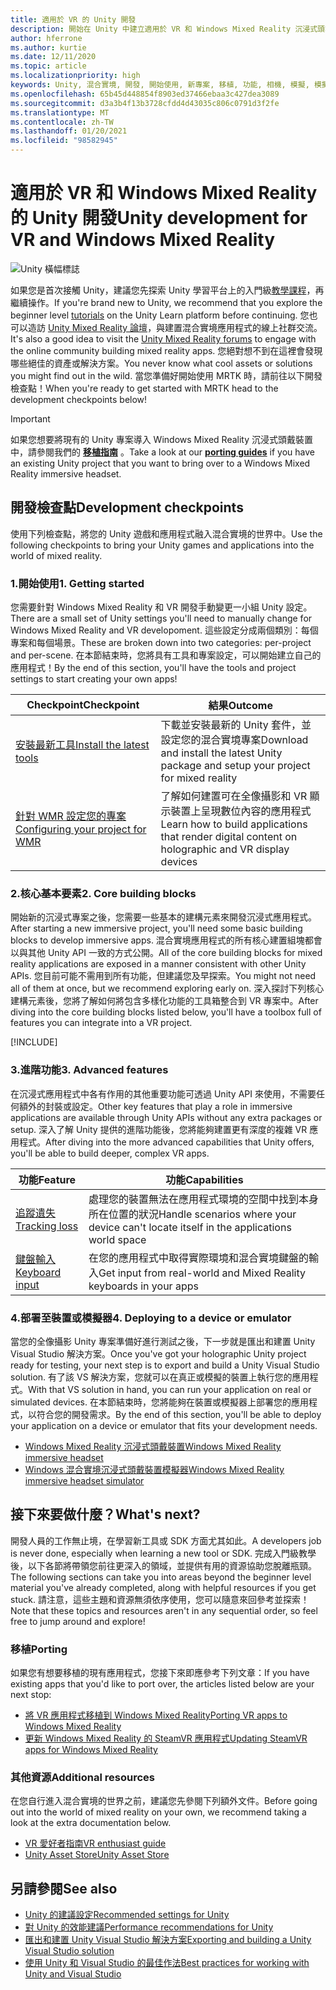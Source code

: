 ```yaml
---
title: 適用於 VR 的 Unity 開發
description: 開始在 Unity 中建立適用於 VR 和 Windows Mixed Reality 沉浸式頭戴裝置的混合實境應用程式。
author: hferrone
ms.author: kurtie
ms.date: 12/11/2020
ms.topic: article
ms.localizationpriority: high
keywords: Unity, 混合實境, 開發, 開始使用, 新專案, 移植, 功能, 相機, 模擬, 模擬, 文件, 混合實境頭戴式裝置, windows 混合實境頭戴式裝置, 虛擬實境頭戴式裝置, 什麼是虛擬實境, 什麼是擴增實境, MRTK, 混合實境工具組, 語音輸入, 定位相機, 模擬器, Azure, 教學課程
ms.openlocfilehash: 65b45d448854f8903ed37466ebaa3c427dea3089
ms.sourcegitcommit: d3a3b4f13b3728cfdd4d43035c806c0791d3f2fe
ms.translationtype: MT
ms.contentlocale: zh-TW
ms.lasthandoff: 01/20/2021
ms.locfileid: "98582945"
---
```

# <a name="unity-development-for-vr-and-windows-mixed-reality"></a><span data-ttu-id="7134d-104">適用於 VR 和 Windows Mixed Reality 的 Unity 開發</span><span class="sxs-lookup"><span data-stu-id="7134d-104">Unity development for VR and Windows Mixed Reality</span></span>

![Unity 橫幅標誌](../images/unity_logo_banner.png)

<span data-ttu-id="7134d-106">如果您是首次接觸 Unity，建議您先探索 Unity 學習平台上的入門級[教學課程](https://unity3d.com/learn/tutorials)，再繼續操作。</span><span class="sxs-lookup"><span data-stu-id="7134d-106">If you're brand new to Unity, we recommend that you explore the beginner level [tutorials](https://unity3d.com/learn/tutorials) on the Unity Learn platform before continuing.</span></span> <span data-ttu-id="7134d-107">您也可以造訪 [Unity Mixed Reality 論壇](https://forum.unity3d.com/forums/hololens.102/)，與建置混合實境應用程式的線上社群交流。</span><span class="sxs-lookup"><span data-stu-id="7134d-107">It's also a good idea to visit the [Unity Mixed Reality forums](https://forum.unity3d.com/forums/hololens.102/) to engage with the online community building mixed reality apps.</span></span> <span data-ttu-id="7134d-108">您絕對想不到在這裡會發現哪些絕佳的資產或解決方案。</span><span class="sxs-lookup"><span data-stu-id="7134d-108">You never know what cool assets or solutions you might find out in the wild.</span></span> <span data-ttu-id="7134d-109">當您準備好開始使用 MRTK 時，請前往以下開發檢查點！</span><span class="sxs-lookup"><span data-stu-id="7134d-109">When you're ready to get started with MRTK head to the development checkpoints below!</span></span>

> [!IMPORTANT]
> <span data-ttu-id="7134d-110">如果您想要將現有的 Unity 專案導入 Windows Mixed Reality 沉浸式頭戴裝置中，請參閱我們的 **[移植指南](../porting-apps/porting-overview.md)** 。</span><span class="sxs-lookup"><span data-stu-id="7134d-110">Take a look at our **[porting guides](../porting-apps/porting-overview.md)** if you have an existing Unity project that you want to bring over to a Windows Mixed Reality immersive headset.</span></span> 

## <a name="development-checkpoints"></a><span data-ttu-id="7134d-111">開發檢查點</span><span class="sxs-lookup"><span data-stu-id="7134d-111">Development checkpoints</span></span>

<span data-ttu-id="7134d-112">使用下列檢查點，將您的 Unity 遊戲和應用程式融入混合實境的世界中。</span><span class="sxs-lookup"><span data-stu-id="7134d-112">Use the following checkpoints to bring your Unity games and applications into the world of mixed reality.</span></span> 

### <a name="1-getting-started"></a><span data-ttu-id="7134d-113">1.開始使用</span><span class="sxs-lookup"><span data-stu-id="7134d-113">1. Getting started</span></span>

<span data-ttu-id="7134d-114">您需要針對 Windows Mixed Reality 和 VR 開發手動變更一小組 Unity 設定。</span><span class="sxs-lookup"><span data-stu-id="7134d-114">There are a small set of Unity settings you'll need to manually change for Windows Mixed Reality and VR developoment.</span></span> <span data-ttu-id="7134d-115">這些設定分成兩個類別：每個專案和每個場景。</span><span class="sxs-lookup"><span data-stu-id="7134d-115">These are broken down into two categories: per-project and per-scene.</span></span> <span data-ttu-id="7134d-116">在本節結束時，您將具有工具和專案設定，可以開始建立自己的應用程式！</span><span class="sxs-lookup"><span data-stu-id="7134d-116">By the end of this section, you'll have the tools and project settings to start creating your own apps!</span></span>

|  <span data-ttu-id="7134d-117">Checkpoint</span><span class="sxs-lookup"><span data-stu-id="7134d-117">Checkpoint</span></span>  |  <span data-ttu-id="7134d-118">結果</span><span class="sxs-lookup"><span data-stu-id="7134d-118">Outcome</span></span>  |
| --- | --- |
| [<span data-ttu-id="7134d-119">安裝最新工具</span><span class="sxs-lookup"><span data-stu-id="7134d-119">Install the latest tools</span></span>](../install-the-tools.md) | <span data-ttu-id="7134d-120">下載並安裝最新的 Unity 套件，並設定您的混合實境專案</span><span class="sxs-lookup"><span data-stu-id="7134d-120">Download and install the latest Unity package and setup your project for mixed reality</span></span> |
| [<span data-ttu-id="7134d-121">針對 WMR 設定您的專案</span><span class="sxs-lookup"><span data-stu-id="7134d-121">Configuring your project for WMR</span></span>](configure-unity-project.md) | <span data-ttu-id="7134d-122">了解如何建置可在全像攝影和 VR 顯示裝置上呈現數位內容的應用程式</span><span class="sxs-lookup"><span data-stu-id="7134d-122">Learn how to build applications that render digital content on holographic and VR display devices</span></span> |

### <a name="2-core-building-blocks"></a><span data-ttu-id="7134d-123">2.核心基本要素</span><span class="sxs-lookup"><span data-stu-id="7134d-123">2. Core building blocks</span></span>

<span data-ttu-id="7134d-124">開始新的沉浸式專案之後，您需要一些基本的建構元素來開發沉浸式應用程式。</span><span class="sxs-lookup"><span data-stu-id="7134d-124">After starting a new immersive project, you'll need some basic building blocks to develop immersive apps.</span></span> <span data-ttu-id="7134d-125">混合實境應用程式的所有核心建置組塊都會以與其他 Unity API 一致的方式公開。</span><span class="sxs-lookup"><span data-stu-id="7134d-125">All of the core building blocks for mixed reality applications are exposed in a manner consistent with other Unity APIs.</span></span> <span data-ttu-id="7134d-126">您目前可能不需用到所有功能，但建議您及早探索。</span><span class="sxs-lookup"><span data-stu-id="7134d-126">You might not need all of them at once, but we recommend exploring early on.</span></span> <span data-ttu-id="7134d-127">深入探討下列核心建構元素後，您將了解如何將包含多樣化功能的工具箱整合到 VR 專案中。</span><span class="sxs-lookup"><span data-stu-id="7134d-127">After diving into the core building blocks listed below, you'll have a toolbox full of features you can integrate into a VR project.</span></span>

[!INCLUDE[](../includes/unity-building-blocks-wmr.md)]

### <a name="3-advanced-features"></a><span data-ttu-id="7134d-128">3.進階功能</span><span class="sxs-lookup"><span data-stu-id="7134d-128">3. Advanced features</span></span>

<span data-ttu-id="7134d-129">在沉浸式應用程式中各有作用的其他重要功能可透過 Unity API 來使用，不需要任何額外的封裝或設定。</span><span class="sxs-lookup"><span data-stu-id="7134d-129">Other key features that play a role in immersive applications are available through Unity APIs without any extra packages or setup.</span></span> <span data-ttu-id="7134d-130">深入了解 Unity 提供的進階功能後，您將能夠建置更有深度的複雜 VR 應用程式。</span><span class="sxs-lookup"><span data-stu-id="7134d-130">After diving into the more advanced capabilities that Unity offers, you'll be able to build deeper, complex VR apps.</span></span>

|  <span data-ttu-id="7134d-131">功能</span><span class="sxs-lookup"><span data-stu-id="7134d-131">Feature</span></span>  |  <span data-ttu-id="7134d-132">功能</span><span class="sxs-lookup"><span data-stu-id="7134d-132">Capabilities</span></span>  |
| --- | --- |
| [<span data-ttu-id="7134d-133">追蹤遺失</span><span class="sxs-lookup"><span data-stu-id="7134d-133">Tracking loss</span></span>](tracking-loss-in-unity.md) | <span data-ttu-id="7134d-134">處理您的裝置無法在應用程式環境的空間中找到本身所在位置的狀況</span><span class="sxs-lookup"><span data-stu-id="7134d-134">Handle scenarios where your device can't locate itself in the applications world space</span></span> |
| [<span data-ttu-id="7134d-135">鍵盤輸入</span><span class="sxs-lookup"><span data-stu-id="7134d-135">Keyboard input</span></span>](keyboard-input-in-unity.md) | <span data-ttu-id="7134d-136">在您的應用程式中取得實際環境和混合實境鍵盤的輸入</span><span class="sxs-lookup"><span data-stu-id="7134d-136">Get input from real-world and Mixed Reality keyboards in your apps</span></span> |

### <a name="4-deploying-to-a-device-or-emulator"></a><span data-ttu-id="7134d-137">4.部署至裝置或模擬器</span><span class="sxs-lookup"><span data-stu-id="7134d-137">4. Deploying to a device or emulator</span></span>

<span data-ttu-id="7134d-138">當您的全像攝影 Unity 專案準備好進行測試之後，下一步就是匯出和建置 Unity Visual Studio 解決方案。</span><span class="sxs-lookup"><span data-stu-id="7134d-138">Once you've got your holographic Unity project ready for testing, your next step is to export and build a Unity Visual Studio solution.</span></span> <span data-ttu-id="7134d-139">有了該 VS 解決方案，您就可以在真正或模擬的裝置上執行您的應用程式。</span><span class="sxs-lookup"><span data-stu-id="7134d-139">With that VS solution in hand, you can run your application on real or simulated devices.</span></span> <span data-ttu-id="7134d-140">在本節結束時，您將能夠在裝置或模擬器上部署您的應用程式，以符合您的開發需求。</span><span class="sxs-lookup"><span data-stu-id="7134d-140">By the end of this section, you'll be able to deploy your application on a device or emulator that fits your development needs.</span></span>

* [<span data-ttu-id="7134d-141">Windows Mixed Reality 沉浸式頭戴裝置</span><span class="sxs-lookup"><span data-stu-id="7134d-141">Windows Mixed Reality immersive headset</span></span>](../platform-capabilities-and-apis/using-visual-studio.md)
* [<span data-ttu-id="7134d-142">Windows 混合實境沉浸式頭戴裝置模擬器</span><span class="sxs-lookup"><span data-stu-id="7134d-142">Windows Mixed Reality immersive headset simulator</span></span>](../platform-capabilities-and-apis/using-the-windows-mixed-reality-simulator.md)

## <a name="whats-next"></a><span data-ttu-id="7134d-143">接下來要做什麼？</span><span class="sxs-lookup"><span data-stu-id="7134d-143">What's next?</span></span>

<span data-ttu-id="7134d-144">開發人員的工作無止境，在學習新工具或 SDK 方面尤其如此。</span><span class="sxs-lookup"><span data-stu-id="7134d-144">A developers job is never done, especially when learning a new tool or SDK.</span></span> <span data-ttu-id="7134d-145">完成入門級教學後，以下各節將帶領您前往更深入的領域，並提供有用的資源協助您脫離瓶頸。</span><span class="sxs-lookup"><span data-stu-id="7134d-145">The following sections can take you into areas beyond the beginner level material you've already completed, along with helpful resources if you get stuck.</span></span> <span data-ttu-id="7134d-146">請注意，這些主題和資源無須依序使用，您可以隨意來回參考並探索！</span><span class="sxs-lookup"><span data-stu-id="7134d-146">Note that these topics and resources aren't in any sequential order, so feel free to jump around and explore!</span></span>

### <a name="porting"></a><span data-ttu-id="7134d-147">移植</span><span class="sxs-lookup"><span data-stu-id="7134d-147">Porting</span></span>

<span data-ttu-id="7134d-148">如果您有想要移植的現有應用程式，您接下來即應參考下列文章：</span><span class="sxs-lookup"><span data-stu-id="7134d-148">If you have existing apps that you'd like to port over, the articles listed below are your next stop:</span></span>

* [<span data-ttu-id="7134d-149">將 VR 應用程式移植到 Windows Mixed Reality</span><span class="sxs-lookup"><span data-stu-id="7134d-149">Porting VR apps to Windows Mixed Reality</span></span>](../porting-apps/porting-guides.md?tabs=project)
* [<span data-ttu-id="7134d-150">更新 Windows Mixed Reality 的 SteamVR 應用程式</span><span class="sxs-lookup"><span data-stu-id="7134d-150">Updating SteamVR apps for Windows Mixed Reality</span></span>](../porting-apps/updating-your-steamvr-application-for-windows-mixed-reality.md)

### <a name="additional-resources"></a><span data-ttu-id="7134d-151">其他資源</span><span class="sxs-lookup"><span data-stu-id="7134d-151">Additional resources</span></span>

<span data-ttu-id="7134d-152">在您自行進入混合實境的世界之前，建議您先參閱下列額外文件。</span><span class="sxs-lookup"><span data-stu-id="7134d-152">Before going out into the world of mixed reality on your own, we recommend taking a look at the extra documentation below.</span></span> 

* [<span data-ttu-id="7134d-153">VR 愛好者指南</span><span class="sxs-lookup"><span data-stu-id="7134d-153">VR enthusiast guide</span></span>](/windows/mixed-reality/enthusiast-guide/vr-journey)
* [<span data-ttu-id="7134d-154">Unity Asset Store</span><span class="sxs-lookup"><span data-stu-id="7134d-154">Unity Asset Store</span></span>](https://www.assetstore.unity3d.com)

## <a name="see-also"></a><span data-ttu-id="7134d-155">另請參閱</span><span class="sxs-lookup"><span data-stu-id="7134d-155">See also</span></span> 

* [<span data-ttu-id="7134d-156">Unity 的建議設定</span><span class="sxs-lookup"><span data-stu-id="7134d-156">Recommended settings for Unity</span></span>](recommended-settings-for-unity.md)
* [<span data-ttu-id="7134d-157">對 Unity 的效能建議</span><span class="sxs-lookup"><span data-stu-id="7134d-157">Performance recommendations for Unity</span></span>](performance-recommendations-for-unity.md)
* [<span data-ttu-id="7134d-158">匯出和建置 Unity Visual Studio 解決方案</span><span class="sxs-lookup"><span data-stu-id="7134d-158">Exporting and building a Unity Visual Studio solution</span></span>](exporting-and-building-a-unity-visual-studio-solution.md)
* [<span data-ttu-id="7134d-159">使用 Unity 和 Visual Studio 的最佳作法</span><span class="sxs-lookup"><span data-stu-id="7134d-159">Best practices for working with Unity and Visual Studio</span></span>](best-practices-for-working-with-unity-and-visual-studio.md)